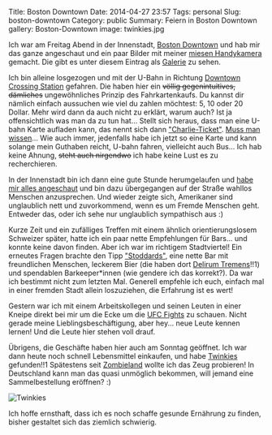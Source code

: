 Title: Boston Downtown
Date: 2014-04-27 23:57
Tags: personal
Slug: boston-downtown
Category: public
Summary: Feiern in Boston Downtown
gallery: Boston-Downtown
image: twinkies.jpg

Ich war am Freitag Abend in der Innenstadt, [Boston Downtown](http://wikitravel.org/en/Boston/Downtown) und hab mir das ganze angeschaut und ein paar Bilder mit meiner [miesen Handykamera](http://www.motorola.de/MOTOROLA-RAZR-i/184583.html) gemacht. Die gibt es unter diesem Eintrag als [Galerie](https://tim-kraemer.de/blog/#gallery-Boston-Downtown) zu sehen. 

Ich bin alleine losgezogen und mit der U-Bahn in Richtung [Downtown Crossing Station](http://www.mbta.com/schedules_and_maps/subway/lines/stations/Default.asp?stopId=11473) gefahren. Die haben hier ein <del>völlig gegenintuitives, dämliches</del> ungewöhnliches Prinzip des Fahrkartenkaufs. Du kannst dir nämlich einfach aussuchen wie viel du zahlen möchtest: 5, 10 oder 20 Dollar. Mehr wird dann da auch nicht zu erklärt, warum auch? Ist ja offensichtlich was man da zu tun hat... Stellt sich heraus, dass man eine U-bahn Karte aufladen kann, das nennt sich dann ["Charlie-Ticket"](http://www.mbta.com/fares_and_passes/charlie/). [Muss man wissen](http://elektrojude.me/data/mussmanwissen.ogg)... Wie auch immer, jedenfalls habe ich jetzt so eine Karte und kann solange mein Guthaben reicht, U-bahn fahren, vielleicht auch Bus... Ich hab keine Ahnung, <del>steht auch nirgendwo</del> ich habe keine Lust es zu recherchieren.

In der Innenstadt bin ich dann eine gute Stunde herumgelaufen und [habe mir alles angeschaut](https://maps.google.de/maps?q=Boston,+MA,+United+States&hl=en&ll=42.35578,-71.058852&spn=0.007405,0.016512&sll=51.151786,10.415039&sspn=12.887223,33.815918&oq=boston&hnear=Boston,+Suffolk+County,+Massachusetts,+United+States&t=m&z=17&layer=c&cbll=42.35578,-71.058852&panoid=M_UGkFFR4IAO6TkdawmoxA&cbp=12,37.73,,0,-43.27) und bin dazu übergegangen auf der Straße wahllos Menschen anzusprechen. Und wieder zeigte sich, Amerikaner sind unglaublich nett und zuvorkommend, wenn es um Fremde Menschen geht. Entweder das, oder ich sehe nur unglaublich sympathisch aus :)

Kurze Zeit und ein zufälliges Treffen mit einem ähnlich orientierungslosem Schweizer später, hatte ich ein paar nette Empfehlungen für Bars... und konnte keine davon finden. Aber ich war im richtigem Stadtviertel! Ein erneutes Fragen brachte den Tipp ["Stoddards"](http://stoddardsfoodandale.com), eine nette Bar mit freundlichen Menschen, leckerem Bier (die haben dort [Delirum Tremens](http://www.beeradvocate.com/beer/profile/180/1385/)!!1) und spendablen Barkeeper*innen (wie gendere ich das korrekt?). Da war ich bestimmt nicht zum letzten Mal. Generell empfehle ich euch, einfach mal in einer fremden Stadt allein loszuziehen, die Erfahrung ist es wert!

Gestern war ich mit einem Arbeitskollegen und seinen Leuten in einer Kneipe direkt bei mir um die Ecke um die [UFC Fights](http://www.ufc.com) zu schauen. Nicht gerade meine Lieblingsbeschäftigung, aber hey... neue Leute kennen lernen! Und die Leute hier stehen voll drauf.

Übrigens, die Geschäfte haben hier auch am Sonntag geöffnet. Ich war dann heute noch schnell Lebensmittel einkaufen, und habe [Twinkies](http://de.wikipedia.org/wiki/Twinkie) gefunden!!1 Spätestens seit [Zombieland](http://www.imdb.com/title/tt1156398) wollte ich das Zeug probieren! In Deutschland kann man das quasi unmöglich bekommen, will jemand eine Sammelbestellung eröffnen? :)

![Twinkies]({filename}/images/twinkies.jpg "n0m n0m n0m")

Ich hoffe ernsthaft, dass ich es noch schaffe gesunde Ernährung zu finden, bisher gestaltet sich das ziemlich schwierig.
